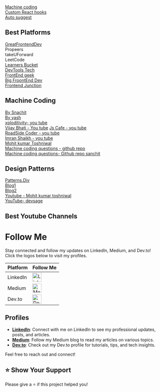 [Machine coding](https://github.com/YashLT224/Machine-coding-Questions)<br/>
[Custom React hooks](https://github.com/YashLT224/React-Custom-Hooks)<br/>
[Auto suggest](https://github.com/vyash5075/TypeAhead-AutoSuggestion)


## Best Platforms

[GreatFrontendDev](https://www.linkedin.com/company/greatfrontend/?lipi=urn%3Ali%3Apage%3Ad_flagship3_feed%3B1i99rY2WRwC7XwtoZTPghQ%3D%3D) \
Propeers \
takeUForward \
LeetCode \
[Learners Bucket](https://www.linkedin.com/company/learnersbucket/?lipi=urn%3Ali%3Apage%3Ad_flagship3_feed%3B1i99rY2WRwC7XwtoZTPghQ%3D%3D) \
[DevTools Tech](https://www.linkedin.com/company/devtools-tech/?lipi=urn%3Ali%3Apage%3Ad_flagship3_feed%3B1i99rY2WRwC7XwtoZTPghQ%3D%3D) \
[FrontEnd geek](https://frontendgeek.com/frontend-interview/machine-coding) \
[Big FroontEnd Dev](https://bigfrontend.dev/problem) \
[Frontend Junction](https://www.frontend-junction.com/interview-experience)

## Machine Coding
[By Snachit](https://github.com/sanchit0496/reactjs-machine-coding-challenges) \
[By yash](https://github.com/YashLT224/Machine-coding-Questions) \
[xploditivity- you tube](https://www.youtube.com/watch?v=HPnGF2qIwWQ&list=PLOfzxGau1V5XoFTrzwmdb3uhUtn8nJDNE&index=3) \
[Vijay Bhati - You tube](https://www.youtube.com/watch?v=1z_PTw_mOCw&list=PLBygUld3s6x8sI_H8UYROVMIVcuxUre1e)
[Js Cafe - you tube]() \
[RoadSide Coder - you tube]() \
[Imran Shaikh - you tube](https://www.youtube.com/watch?v=REVHmBek3kA&list=PLF7ny2pVBcm29ri1Z50QXOo3gIiWbVs6u)\
[Mohit kumar Toshniwal](https://www.youtube.com/channel/UCZwpQ59mtSdFzKYEnk3cbeA)\
[Machine coding questions - github repo](https://github.com/YashLT224/Machine-coding-Questions)\
[Machine coding questions- Github repo sanchit](https://github.com/sanchit0496/reactjs-machine-coding-challenges)



## Design Patterns
[Patterns.Div](https://www.patterns.dev/react/hooks-pattern) \
[Blog1](https://www.linkedin.com/pulse/design-patterns-frontend-development-divyansh-singh) \
[Blog2](https://www.ramotion.com/blog/frontend-design-patterns/) \
[Youtube - Mohit kumar toshniwal](https://www.youtube.com/watch?v=XJ2msSGeWP8&list=PLpM_sf_d5YTPhv75bhIazPrUiT43Jmg1o&index=6) \
[YouTube- devsage](https://www.youtube.com/watch?v=JKNjfDCNPa4) 

## Best Youtube Channels


# Follow Me

Stay connected and follow my updates on LinkedIn, Medium, and Dev.to! Click the logos below to visit my profiles.

| Platform | Follow Me |
|----------|-----------|
| LinkedIn | <a href="https://www.linkedin.com/in/your-profile"><img src="https://upload.wikimedia.org/wikipedia/commons/c/ca/LinkedIn_logo_initials.png" alt="LinkedIn" width="30"/></a> |
| Medium   | <a href="https://medium.com/@your-profile"><img src="https://cdn.iconscout.com/icon/free/png-256/medium-47-433328.png" alt="Medium" width="30"/></a> |
| Dev.to   | <a href="https://dev.to/your-profile"><img src="https://d2fltix0v2e0sb.cloudfront.net/dev-badge.svg" alt="Dev.to" width="30"/></a> |

## Profiles

- **[LinkedIn](https://www.linkedin.com/in/your-profile)**: Connect with me on LinkedIn to see my professional updates, posts, and articles.
- **[Medium](https://medium.com/@your-profile)**: Follow my Medium blog to read my articles on various topics.
- **[Dev.to](https://dev.to/your-profile)**: Check out my Dev.to profile for tutorials, tips, and tech insights.

Feel free to reach out and connect!

## ⭐️ Show Your Support
Please give a ⭐️ if this project helped you!


